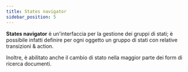 ```yaml
---
title: States navigator
sidebar_position: 5
---
```


**States navigator** è un'interfaccia per la gestione dei gruppi di stati; è possibile infatti definire per ogni oggetto un gruppo di stati con relative transizioni & action.

Inoltre, è abilitato anche il cambio di stato nella maggior parte dei form di ricerca documenti.